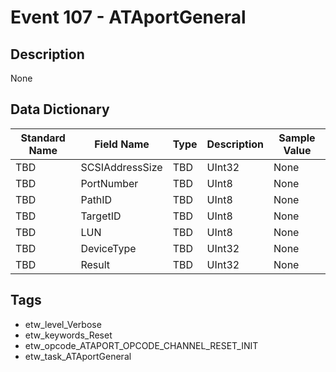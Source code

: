 # Event 107 - ATAportGeneral

## Description
None

## Data Dictionary
|Standard Name|Field Name|Type|Description|Sample Value|
|---|---|---|---|---|
|TBD|SCSIAddressSize|TBD|UInt32|None|None|
|TBD|PortNumber|TBD|UInt8|None|None|
|TBD|PathID|TBD|UInt8|None|None|
|TBD|TargetID|TBD|UInt8|None|None|
|TBD|LUN|TBD|UInt8|None|None|
|TBD|DeviceType|TBD|UInt32|None|None|
|TBD|Result|TBD|UInt32|None|None|

## Tags
* etw_level_Verbose
* etw_keywords_Reset
* etw_opcode_ATAPORT_OPCODE_CHANNEL_RESET_INIT
* etw_task_ATAportGeneral